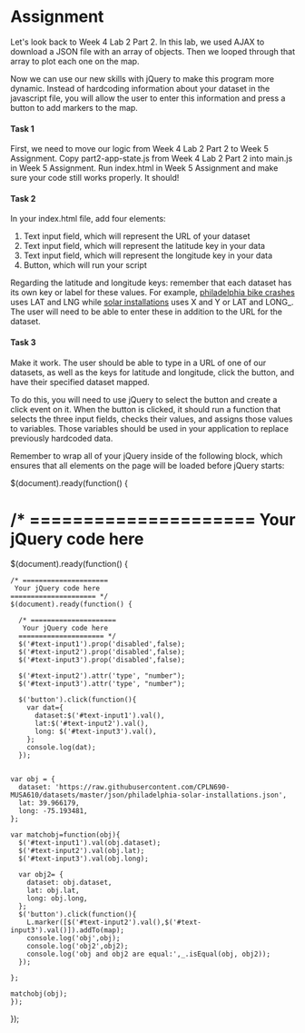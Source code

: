 # Assignment

Let's look back to Week 4 Lab 2 Part 2. In this lab, we used AJAX to download
a JSON file with an array of objects. Then we looped through that array
to plot each one on the map.

Now we can use our new skills with jQuery to make this program more dynamic.
Instead of hardcoding information about your dataset in the javascript file, you
will allow the user to enter this information and press a button to add markers
to the map.

#### Task 1

First, we need to move our logic from Week 4 Lab 2 Part 2 to Week 5 Assignment.
Copy part2-app-state.js from Week 4 Lab 2 Part 2 into main.js in Week 5
Assignment. Run index.html in Week 5 Assignment and make sure your code still
works properly. It should!

#### Task 2

In your index.html file, add four elements:

1. Text input field, which will represent the URL of your dataset
2. Text input field, which will represent the latitude key in your data
3. Text input field, which will represent the longitude key in your data
4. Button, which will run your script

Regarding the latitude and longitude keys: remember that each dataset has its
own key or label for these values. For example, [philadelphia bike crashes](https://raw.githubusercontent.com/CPLN690-MUSA610/datasets/master/json/philadelphia-bike-crashes-snippet.json)
uses LAT and LNG while [solar installations](https://raw.githubusercontent.com/CPLN690-MUSA610/datasets/master/json/philadelphia-solar-installations.json)
uses X and Y or LAT and LONG_. The user will need to be able to enter these in
addition to the URL for the dataset.

#### Task 3

Make it work. The user should be able to type in a URL of one of our datasets,
as well as the keys for latitude and longitude, click the button, and have
their specified dataset mapped.

To do this, you will need to use jQuery to select the button and create a click
event on it. When the button is clicked, it should run a function that selects
the three input fields, checks their values, and assigns those values to
variables. Those variables should be used in your application to replace
previously hardcoded data.

Remember to wrap all of your jQuery inside of the following block, which ensures
that all elements on the page will be loaded before jQuery starts:


$(document).ready(function() {

  /* =====================
   Your jQuery code here
  =====================
  $(document).ready(function() {

    /* =====================
     Your jQuery code here
    ===================== */
    $(document).ready(function() {

      /* =====================
       Your jQuery code here
      ===================== */
      $('#text-input1').prop('disabled',false);
      $('#text-input2').prop('disabled',false);
      $('#text-input3').prop('disabled',false);

      $('#text-input2').attr('type', "number");
      $('#text-input3').attr('type', "number");

      $('button').click(function(){
        var dat={
          dataset:$('#text-input1').val(),
          lat:$('#text-input2').val(),
          long: $('#text-input3').val(),
        };
        console.log(dat);
      });


    var obj = {
      dataset: 'https://raw.githubusercontent.com/CPLN690-MUSA610/datasets/master/json/philadelphia-solar-installations.json',
      lat: 39.966179,
      long: -75.193481,
    };

    var matchobj=function(obj){
      $('#text-input1').val(obj.dataset);
      $('#text-input2').val(obj.lat);
      $('#text-input3').val(obj.long);

      var obj2= {
        dataset: obj.dataset,
        lat: obj.lat,
        long: obj.long,
      };
      $('button').click(function(){
        L.marker([$('#text-input2').val(),$('#text-input3').val()]).addTo(map);
        console.log('obj',obj);
        console.log('obj2',obj2);
        console.log('obj and obj2 are equal:',_.isEqual(obj, obj2));
      });

    };

    matchobj(obj);
    });


});
